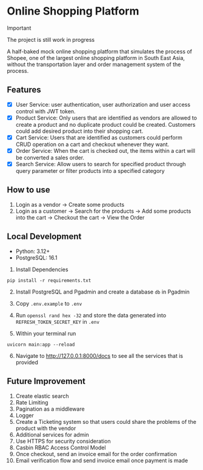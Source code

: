 # Online Shopping Platform

> [!IMPORTANT]
> The project is still work in progress

A half-baked mock online shopping platform that simulates the process of Shopee, one of the largest online shopping platform in South East Asia, without the transportation layer and order management system of the process.

## Features

- [x] User Service: user authentication, user authorization and user access control with JWT token.
- [x] Product Service: Only users that are identified as vendors are allowed to create a product and no duplicate product could be created. Customers could add desired product into their shopping cart.
- [x] Cart Service: Users that are identified as customers could perform CRUD operation on a cart and checkout whenever they want.
- [x] Order Service: When the cart is checked out, the items within a cart will be converted a sales order.
- [x] Search Service: Allow users to search for specified product through query parameter or filter products into a specified category

## How to use

1. Login as a vendor -> Create some products
2. Login as a customer -> Search for the products -> Add some products into the cart -> Checkout the cart -> View the Order

## Local Development

- Python: 3.12+
- PostgreSQL: 16.1

1. Install Dependencies

```shell
pip install -r requirements.txt
```

2. Install PostgreSQL and Pgadmin and create a database `db` in Pgadmin

3. Copy `.env.example` to `.env`

4. Run `openssl rand hex -32` and store the data generated into `REFRESH_TOKEN_SECRET_KEY` in `.env`

5. Within your terminal run

```shell
uvicorn main:app --reload
```

6. Navigate to http://127.0.0.1:8000/docs to see all the services that is provided

## Future Improvement

1. Create elastic search
2. Rate Limiting
3. Pagination as a middleware
4. Logger
5. Create a Ticketing system so that users could share the problems of the product with the vendor
6. Additional services for admin
7. Use HTTPS for security consideration
8. Casbin RBAC Access Control Model
9. Once checkout, send an invoice email for the order confirmation
10. Email verification flow and send invoice email once payment is made
